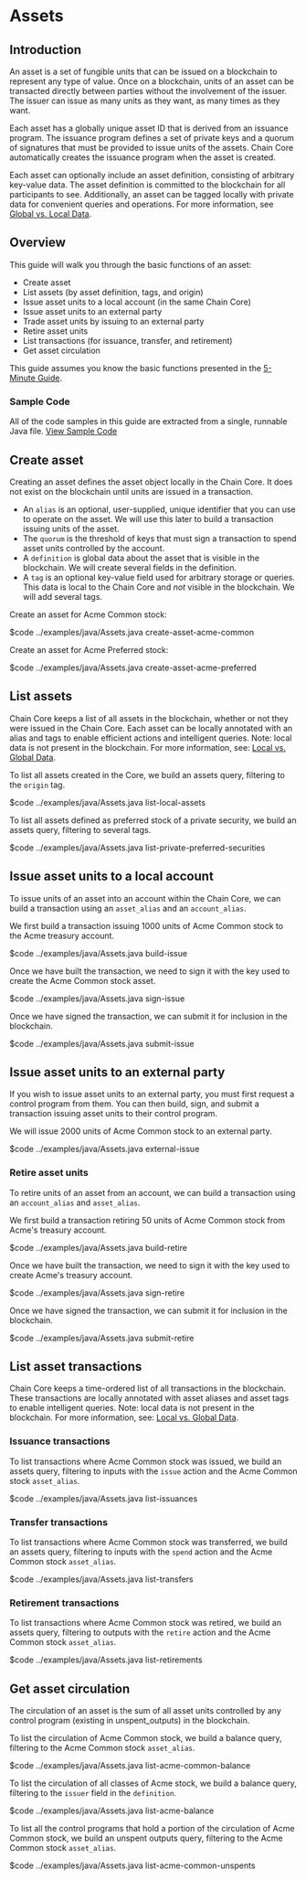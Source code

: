 # Assets

## Introduction

An asset is a set of fungible units that can be issued on a blockchain to represent any type of value. Once on a blockchain, units of an asset can be transacted directly between parties without the involvement of the issuer. The issuer can issue as many units as they want, as many times as they want.

Each asset has a globally unique asset ID that is derived from an issuance program. The issuance program defines a set of private keys and a quorum of signatures that must be provided to issue units of the assets. Chain Core automatically creates the issuance program when the asset is created.

Each asset can optionally include an asset definition, consisting of arbitrary key-value data. The asset definition is committed to the blockchain for all participants to see. Additionally, an asset can be tagged locally with private data for convenient queries and operations. For more information, see [Global vs. Local Data](../learn-more/global-vs-local-data).

## Overview

This guide will walk you through the basic functions of an asset:

* Create asset
* List assets (by asset definition, tags, and origin)
* Issue asset units to a local account (in the same Chain Core)
* Issue asset units to an external party
* Trade asset units by issuing to an external party
* Retire asset units
* List transactions (for issuance, transfer, and retirement)
* Get asset circulation

This guide assumes you know the basic functions presented in the [5-Minute Guide](../getting-started/five-minute-guide).

### Sample Code
All of the code samples in this guide are extracted from a single, runnable Java file.
<a href="../examples/java/Assets.java" class="downloadBtn btn success" target="\_blank">View Sample Code</a>

## Create asset

Creating an asset defines the asset object locally in the Chain Core. It does not exist on the blockchain until units are issued in a transaction.

* An `alias` is an optional, user-supplied, unique identifier that you can use to operate on the asset. We will use this later to build a transaction issuing units of the asset.
* The `quorum` is the threshold of keys that must sign a transaction to spend asset units controlled by the account.
* A `definition` is global data about the asset that is visible in the blockchain. We will create several fields in the definition.
* A `tag` is an optional key-value field used for arbitrary storage or queries. This data is local to the Chain Core and *not* visible in the blockchain. We will add several tags.

Create an asset for Acme Common stock:

$code ../examples/java/Assets.java create-asset-acme-common

Create an asset for Acme Preferred stock:

$code ../examples/java/Assets.java create-asset-acme-preferred

## List assets

Chain Core keeps a list of all assets in the blockchain, whether or not they were issued in the Chain Core. Each asset can be locally annotated with an alias and tags to enable efficient actions and intelligent queries. Note: local data is not present in the blockchain. For more information, see: [Local vs. Global Data](#).

To list all assets created in the Core, we build an assets query, filtering to the `origin` tag.

$code ../examples/java/Assets.java list-local-assets

To list all assets defined as preferred stock of a private security, we build an assets query, filtering to several tags.

$code ../examples/java/Assets.java list-private-preferred-securities

## Issue asset units to a local account

To issue units of an asset into an account within the Chain Core, we can build a transaction using an `asset_alias` and an `account_alias`.

We first build a transaction issuing 1000 units of Acme Common stock to the Acme treasury account.

$code ../examples/java/Assets.java build-issue

Once we have built the transaction, we need to sign it with the key used to create the Acme Common stock asset.

$code ../examples/java/Assets.java sign-issue

Once we have signed the transaction, we can submit it for inclusion in the blockchain.

$code ../examples/java/Assets.java submit-issue

## Issue asset units to an external party

If you wish to issue asset units to an external party, you must first request a control program from them. You can then build, sign, and submit a transaction issuing asset units to their control program.

We will issue 2000 units of Acme Common stock to an external party.

$code ../examples/java/Assets.java external-issue

### Retire asset units

To retire units of an asset from an account, we can build a transaction using an `account_alias` and `asset_alias`.

We first build a transaction retiring 50 units of Acme Common stock from Acme's treasury account.

$code ../examples/java/Assets.java build-retire

Once we have built the transaction, we need to sign it with the key used to create Acme's treasury account.

$code ../examples/java/Assets.java sign-retire

Once we have signed the transaction, we can submit it for inclusion in the blockchain.

$code ../examples/java/Assets.java submit-retire

## List asset transactions

Chain Core keeps a time-ordered list of all transactions in the blockchain. These transactions are locally annotated with asset aliases and asset tags to enable intelligent queries. Note: local data is not present in the blockchain. For more information, see: [Local vs. Global Data](#).

### Issuance transactions

To list transactions where Acme Common stock was issued, we build an assets query, filtering to inputs with the `issue` action and the Acme Common stock `asset_alias`.

$code ../examples/java/Assets.java list-issuances

### Transfer transactions

To list transactions where Acme Common stock was transferred, we build an assets query, filtering to inputs with the `spend` action and the Acme Common stock `asset_alias`.

$code ../examples/java/Assets.java list-transfers

### Retirement transactions

To list transactions where Acme Common stock was retired, we build an assets query, filtering to outputs with the `retire` action and the Acme Common stock `asset_alias`.

$code ../examples/java/Assets.java list-retirements

## Get asset circulation

The circulation of an asset is the sum of all asset units controlled by any control program (existing in unspent_outputs) in the blockchain.

To list the circulation of Acme Common stock, we build a balance query, filtering to the Acme Common stock `asset_alias`.

$code ../examples/java/Assets.java list-acme-common-balance

To list the circulation of all classes of Acme stock, we build a balance query, filtering to the `issuer` field in the `definition`.

$code ../examples/java/Assets.java list-acme-balance

To list all the control programs that hold a portion of the circulation of Acme Common stock, we build an unspent outputs query, filtering to the Acme Common stock `asset_alias`.

$code ../examples/java/Assets.java list-acme-common-unspents

